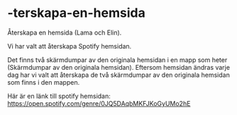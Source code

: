 # -terskapa-en-hemsida

Återskapa en hemsida (Lama och Elin).

Vi har valt att återskapa Spotify hemsidan.

Det finns två skärmdumpar av den originala hemsidan i en mapp som heter (Skärmdumpar av den originala hemsidan). Eftersom hemsidan ändras varje dag har vi valt att återskapa de två skärmdumpar av den originala hemsidan som finns i den mappen. 

Här är en länk till spotify hemsidan:
 https://open.spotify.com/genre/0JQ5DAqbMKFJKoGyUMo2hE


